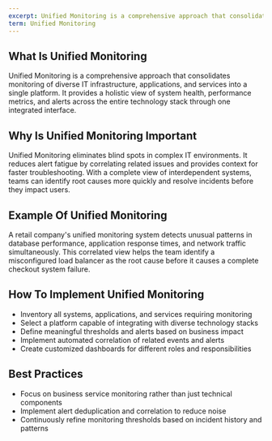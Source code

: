 ```yaml
---
excerpt: Unified Monitoring is a comprehensive approach that consolidates monitoring of diverse IT infrastructure, applications, and services into a single platform.
term: Unified Monitoring
---
```

## What Is Unified Monitoring

Unified Monitoring is a comprehensive approach that consolidates monitoring of diverse IT infrastructure, applications, and services into a single platform. It provides a holistic view of system health, performance metrics, and alerts across the entire technology stack through one integrated interface.

## Why Is Unified Monitoring Important

Unified Monitoring eliminates blind spots in complex IT environments. It reduces alert fatigue by correlating related issues and provides context for faster troubleshooting. With a complete view of interdependent systems, teams can identify root causes more quickly and resolve incidents before they impact users.

## Example Of Unified Monitoring

A retail company's unified monitoring system detects unusual patterns in database performance, application response times, and network traffic simultaneously. This correlated view helps the team identify a misconfigured load balancer as the root cause before it causes a complete checkout system failure.

## How To Implement Unified Monitoring

- Inventory all systems, applications, and services requiring monitoring
- Select a platform capable of integrating with diverse technology stacks
- Define meaningful thresholds and alerts based on business impact
- Implement automated correlation of related events and alerts
- Create customized dashboards for different roles and responsibilities

## Best Practices

- Focus on business service monitoring rather than just technical components
- Implement alert deduplication and correlation to reduce noise
- Continuously refine monitoring thresholds based on incident history and patterns